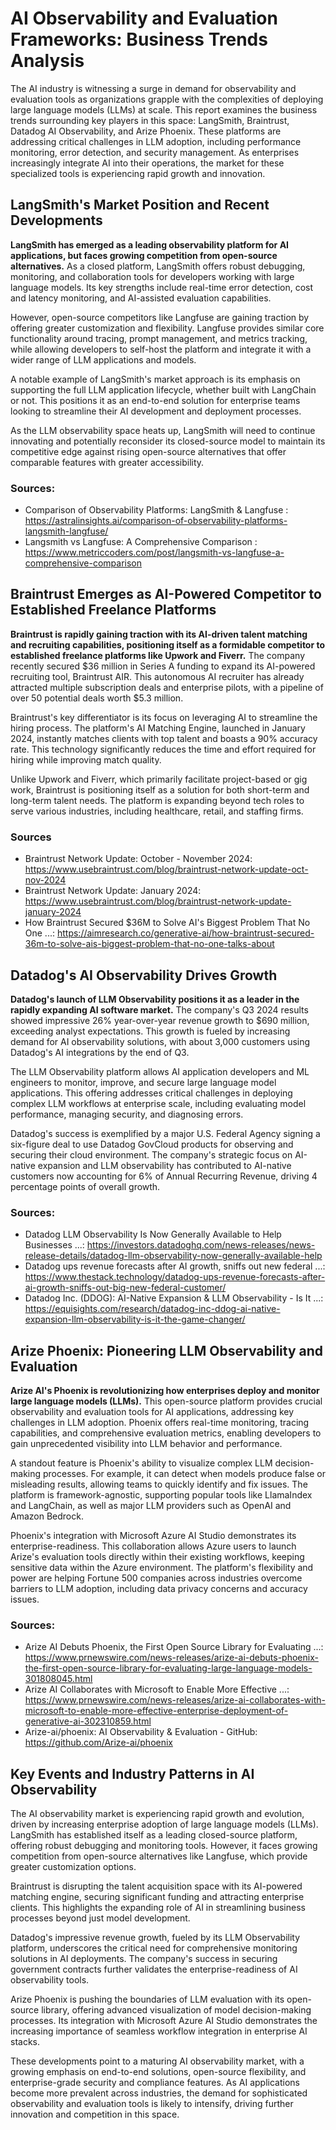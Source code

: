 # AI Observability and Evaluation Frameworks: Business Trends Analysis

The AI industry is witnessing a surge in demand for observability and evaluation tools as organizations grapple with the complexities of deploying large language models (LLMs) at scale. This report examines the business trends surrounding key players in this space: LangSmith, Braintrust, Datadog AI Observability, and Arize Phoenix. These platforms are addressing critical challenges in LLM adoption, including performance monitoring, error detection, and security management. As enterprises increasingly integrate AI into their operations, the market for these specialized tools is experiencing rapid growth and innovation.

## LangSmith's Market Position and Recent Developments

**LangSmith has emerged as a leading observability platform for AI applications, but faces growing competition from open-source alternatives.** As a closed platform, LangSmith offers robust debugging, monitoring, and collaboration tools for developers working with large language models. Its key strengths include real-time error detection, cost and latency monitoring, and AI-assisted evaluation capabilities.

However, open-source competitors like Langfuse are gaining traction by offering greater customization and flexibility. Langfuse provides similar core functionality around tracing, prompt management, and metrics tracking, while allowing developers to self-host the platform and integrate it with a wider range of LLM applications and models.

A notable example of LangSmith's market approach is its emphasis on supporting the full LLM application lifecycle, whether built with LangChain or not. This positions it as an end-to-end solution for enterprise teams looking to streamline their AI development and deployment processes.

As the LLM observability space heats up, LangSmith will need to continue innovating and potentially reconsider its closed-source model to maintain its competitive edge against rising open-source alternatives that offer comparable features with greater accessibility.

### Sources:
- Comparison of Observability Platforms: LangSmith & Langfuse : https://astralinsights.ai/comparison-of-observability-platforms-langsmith-langfuse/
- Langsmith vs Langfuse: A Comprehensive Comparison : https://www.metriccoders.com/post/langsmith-vs-langfuse-a-comprehensive-comparison

## Braintrust Emerges as AI-Powered Competitor to Established Freelance Platforms

**Braintrust is rapidly gaining traction with its AI-driven talent matching and recruiting capabilities, positioning itself as a formidable competitor to established freelance platforms like Upwork and Fiverr.** The company recently secured $36 million in Series A funding to expand its AI-powered recruiting tool, Braintrust AIR. This autonomous AI recruiter has already attracted multiple subscription deals and enterprise pilots, with a pipeline of over 50 potential deals worth $5.3 million.

Braintrust's key differentiator is its focus on leveraging AI to streamline the hiring process. The platform's AI Matching Engine, launched in January 2024, instantly matches clients with top talent and boasts a 90% accuracy rate. This technology significantly reduces the time and effort required for hiring while improving match quality.

Unlike Upwork and Fiverr, which primarily facilitate project-based or gig work, Braintrust is positioning itself as a solution for both short-term and long-term talent needs. The platform is expanding beyond tech roles to serve various industries, including healthcare, retail, and staffing firms.

### Sources
- Braintrust Network Update: October - November 2024: https://www.usebraintrust.com/blog/braintrust-network-update-oct-nov-2024
- Braintrust Network Update: January 2024: https://www.usebraintrust.com/blog/braintrust-network-update-january-2024
- How Braintrust Secured $36M to Solve AI's Biggest Problem That No One ...: https://aimresearch.co/generative-ai/how-braintrust-secured-36m-to-solve-ais-biggest-problem-that-no-one-talks-about

## Datadog's AI Observability Drives Growth

**Datadog's launch of LLM Observability positions it as a leader in the rapidly expanding AI software market.** The company's Q3 2024 results showed impressive 26% year-over-year revenue growth to $690 million, exceeding analyst expectations. This growth is fueled by increasing demand for AI observability solutions, with about 3,000 customers using Datadog's AI integrations by the end of Q3.

The LLM Observability platform allows AI application developers and ML engineers to monitor, improve, and secure large language model applications. This offering addresses critical challenges in deploying complex LLM workflows at enterprise scale, including evaluating model performance, managing security, and diagnosing errors.

Datadog's success is exemplified by a major U.S. Federal Agency signing a six-figure deal to use Datadog GovCloud products for observing and securing their cloud environment. The company's strategic focus on AI-native expansion and LLM observability has contributed to AI-native customers now accounting for 6% of Annual Recurring Revenue, driving 4 percentage points of overall growth.

### Sources:
- Datadog LLM Observability Is Now Generally Available to Help Businesses ...: https://investors.datadoghq.com/news-releases/news-release-details/datadog-llm-observability-now-generally-available-help
- Datadog ups revenue forecasts after AI growth, sniffs out new federal ...: https://www.thestack.technology/datadog-ups-revenue-forecasts-after-ai-growth-sniffs-out-big-new-federal-customer/
- Datadog Inc. (DDOG): AI-Native Expansion & LLM Observability - Is It ...: https://equisights.com/research/datadog-inc-ddog-ai-native-expansion-llm-observability-is-it-the-game-changer/

## Arize Phoenix: Pioneering LLM Observability and Evaluation

**Arize AI's Phoenix is revolutionizing how enterprises deploy and monitor large language models (LLMs).** This open-source platform provides crucial observability and evaluation tools for AI applications, addressing key challenges in LLM adoption. Phoenix offers real-time monitoring, tracing capabilities, and comprehensive evaluation metrics, enabling developers to gain unprecedented visibility into LLM behavior and performance.

A standout feature is Phoenix's ability to visualize complex LLM decision-making processes. For example, it can detect when models produce false or misleading results, allowing teams to quickly identify and fix issues. The platform is framework-agnostic, supporting popular tools like LlamaIndex and LangChain, as well as major LLM providers such as OpenAI and Amazon Bedrock.

Phoenix's integration with Microsoft Azure AI Studio demonstrates its enterprise-readiness. This collaboration allows Azure users to launch Arize's evaluation tools directly within their existing workflows, keeping sensitive data within the Azure environment. The platform's flexibility and power are helping Fortune 500 companies across industries overcome barriers to LLM adoption, including data privacy concerns and accuracy issues.

### Sources:
- Arize AI Debuts Phoenix, the First Open Source Library for Evaluating ...: https://www.prnewswire.com/news-releases/arize-ai-debuts-phoenix-the-first-open-source-library-for-evaluating-large-language-models-301808045.html
- Arize AI Collaborates with Microsoft to Enable More Effective ...: https://www.prnewswire.com/news-releases/arize-ai-collaborates-with-microsoft-to-enable-more-effective-enterprise-deployment-of-generative-ai-302310859.html
- Arize-ai/phoenix: AI Observability & Evaluation - GitHub: https://github.com/Arize-ai/phoenix

## Key Events and Industry Patterns in AI Observability

The AI observability market is experiencing rapid growth and evolution, driven by increasing enterprise adoption of large language models (LLMs). LangSmith has established itself as a leading closed-source platform, offering robust debugging and monitoring tools. However, it faces growing competition from open-source alternatives like Langfuse, which provide greater customization options.

Braintrust is disrupting the talent acquisition space with its AI-powered matching engine, securing significant funding and attracting enterprise clients. This highlights the expanding role of AI in streamlining business processes beyond just model development.

Datadog's impressive revenue growth, fueled by its LLM Observability platform, underscores the critical need for comprehensive monitoring solutions in AI deployments. The company's success in securing government contracts further validates the enterprise-readiness of AI observability tools.

Arize Phoenix is pushing the boundaries of LLM evaluation with its open-source library, offering advanced visualization of model decision-making processes. Its integration with Microsoft Azure AI Studio demonstrates the increasing importance of seamless workflow integration in enterprise AI stacks.

These developments point to a maturing AI observability market, with a growing emphasis on end-to-end solutions, open-source flexibility, and enterprise-grade security and compliance features. As AI applications become more prevalent across industries, the demand for sophisticated observability and evaluation tools is likely to intensify, driving further innovation and competition in this space.
